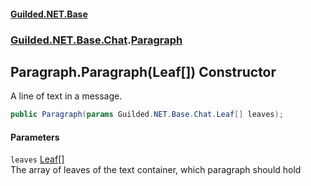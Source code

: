 
#### [Guilded.NET.Base](index 'index')
### [Guilded.NET.Base.Chat](index#Guilded_NET_Base_Chat 'Guilded.NET.Base.Chat').[Paragraph](Paragraph 'Guilded.NET.Base.Chat.Paragraph')
## Paragraph.Paragraph(Leaf[]) Constructor
A line of text in a message.  
```csharp
public Paragraph(params Guilded.NET.Base.Chat.Leaf[] leaves);
```

#### Parameters
<a name='Guilded_NET_Base_Chat_Paragraph_Paragraph(Guilded_NET_Base_Chat_Leaf__)_leaves'></a>
`leaves` [Leaf](Leaf 'Guilded.NET.Base.Chat.Leaf')[[]](https://docs.microsoft.com/en-us/dotnet/api/System.Array 'System.Array')  
The array of leaves of the text container, which paragraph should hold
  

